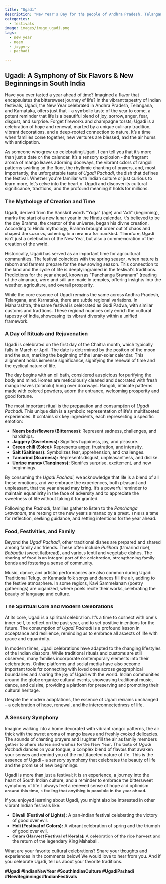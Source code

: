 ```yaml
---
title: "Ugadi"
description: "New Year's Day for the people of Andhra Pradesh, Telangana, and Karnataka. Features special dishes combining six different flavors representing life's emotions."
categories:
  - festivals
image: images/image_ugadi.png
tags:
  - new year
  - neem
  - jaggery
  - pachadi

---
```


## Ugadi: A Symphony of Six Flavors & New Beginnings in South India

Have you ever tasted a year ahead of time? Imagined a flavor that encapsulates the bittersweet journey of life? In the vibrant tapestry of Indian festivals, Ugadi, the New Year celebrated in Andhra Pradesh, Telangana, and Karnataka, offers just that – a symbolic taste of the year to come, a potent reminder that life is a beautiful blend of joy, sorrow, anger, fear, disgust, and surprise. Forget fireworks and champagne toasts; Ugadi is a celebration of hope and renewal, marked by a unique culinary tradition, vibrant decorations, and a deep-rooted connection to nature. It’s a time when families come together, new ventures are blessed, and the air hums with anticipation.

As someone who grew up celebrating Ugadi, I can tell you that it’s more than just a date on the calendar. It’s a sensory explosion - the fragrant aroma of mango leaves adorning doorways, the vibrant colors of rangoli patterns swirling on the floor, the rhythmic chanting of prayers, and, most importantly, the unforgettable taste of *Ugadi Pachadi*, the dish that defines the festival. Whether you're familiar with Indian culture or just curious to learn more, let’s delve into the heart of Ugadi and discover its cultural significance, traditions, and the profound meaning it holds for millions.

### The Mythology of Creation and Time

Ugadi, derived from the Sanskrit words "Yuga" (age) and "Adi" (beginning), marks the start of a new lunar year in the Hindu calendar. It's believed to be the day Brahma, the creator of the universe, began his divine creation. According to Hindu mythology, Brahma brought order out of chaos and shaped the cosmos, ushering in a new era for mankind. Therefore, Ugadi isn't just a celebration of the New Year, but also a commemoration of the creation of the world.

Historically, Ugadi has served as an important time for agricultural communities. The festival coincides with the spring season, when nature is reborn and farmers prepare for the new sowing season. This connection to the land and the cycle of life is deeply ingrained in the festival's traditions. Predictions for the year ahead, known as "Panchanga Sravanam" (reading of the almanac), were and still are made in temples, offering insights into the weather, agriculture, and overall prosperity.

While the core essence of Ugadi remains the same across Andhra Pradesh, Telangana, and Karnataka, there are subtle regional variations. In Maharashtra, the same festival is celebrated as Gudi Padwa, with similar customs and traditions. These regional nuances only enrich the cultural tapestry of India, showcasing its vibrant diversity within a unified framework.

### A Day of Rituals and Rejuvenation

Ugadi is celebrated on the first day of the Chaitra month, which typically falls in March or April. The date is determined by the position of the moon and the sun, marking the beginning of the lunar-solar calendar. This alignment holds immense significance, signifying the renewal of time and the cyclical nature of life.

The day begins with an oil bath, considered auspicious for purifying the body and mind. Homes are meticulously cleaned and decorated with fresh mango leaves (toranalu) hung over doorways. Rangoli, intricate patterns made with colored powders, adorn the entrance, welcoming prosperity and good fortune.

The most important ritual is the preparation and consumption of *Ugadi Pachadi*. This unique dish is a symbolic representation of life's multifaceted experiences. It contains six key ingredients, each representing a specific emotion:

*   **Neem buds/flowers (Bitterness):** Represent sadness, challenges, and hardships.
*   **Jaggery (Sweetness):** Signifies happiness, joy, and pleasure.
*   **Green chili (Spice):** Represents anger, frustration, and intensity.
*   **Salt (Saltiness):** Symbolizes fear, apprehension, and challenges.
*   **Tamarind (Sourness):** Represents disgust, unpleasantness, and dislike.
*   **Unripe mango (Tanginess):** Signifies surprise, excitement, and new beginnings.

By consuming the *Ugadi Pachadi*, we acknowledge that life is a blend of all these emotions, and we embrace the experiences, both pleasant and unpleasant, that the year ahead may bring. It’s a powerful reminder to maintain equanimity in the face of adversity and to appreciate the sweetness of life without taking it for granted.

Following the *Pachadi*, families gather to listen to the *Panchanga Sravanam*, the reading of the new year’s almanac by a priest. This is a time for reflection, seeking guidance, and setting intentions for the year ahead.

### Food, Festivities, and Family

Beyond the *Ugadi Pachadi*, other traditional dishes are prepared and shared among family and friends. These often include *Pulihora* (tamarind rice), *Bobbatlu* (sweet flatbread), and various lentil and vegetable dishes. The sharing of food is an integral part of the celebration, strengthening family bonds and fostering a sense of community.

Music, dance, and artistic performances are also common during Ugadi. Traditional Telugu or Kannada folk songs and dances fill the air, adding to the festive atmosphere. In some regions, Kavi Sammelanam (poetry gatherings) are organized, where poets recite their works, celebrating the beauty of language and culture.

### The Spiritual Core and Modern Celebrations

At its core, Ugadi is a spiritual celebration. It’s a time to connect with one's inner self, to reflect on the past year, and to set positive intentions for the future. The consumption of *Ugadi Pachadi* is a profound lesson in acceptance and resilience, reminding us to embrace all aspects of life with grace and equanimity.

In modern times, Ugadi celebrations have adapted to the changing lifestyles of the Indian diaspora. While traditional rituals and customs are still observed, many families incorporate contemporary elements into their celebrations. Online platforms and social media have also become important tools for connecting with loved ones across geographical boundaries and sharing the joy of Ugadi with the world. Indian communities around the globe organize cultural events, showcasing traditional music, dance, and cuisine, providing a platform for preserving and promoting their cultural heritage.

Despite the modern adaptations, the essence of Ugadi remains unchanged - a celebration of hope, renewal, and the interconnectedness of life.

### A Sensory Symphony

Imagine walking into a home decorated with vibrant rangoli patterns, the air thick with the sweet aroma of mango leaves and freshly cooked delicacies. The sounds of chanting prayers and laughter fill the air as family members gather to share stories and wishes for the New Year. The taste of *Ugadi Pachadi* dances on your tongue, a complex blend of flavors that awaken your senses and remind you of the multifaceted nature of life. This is the essence of Ugadi – a sensory symphony that celebrates the beauty of life and the promise of new beginnings.

Ugadi is more than just a festival; it is an experience, a journey into the heart of South Indian culture, and a reminder to embrace the bittersweet symphony of life. I always feel a renewed sense of hope and optimism around this time, a feeling that anything is possible in the year ahead.

If you enjoyed learning about Ugadi, you might also be interested in other vibrant Indian festivals like:

*   **Diwali (Festival of Lights):** A pan-Indian festival celebrating the victory of good over evil.
*   **Holi (Festival of Colors):** A vibrant celebration of spring and the triumph of good over evil.
*   **Onam (Harvest Festival of Kerala):** A celebration of the rice harvest and the return of the legendary King Mahabali.

What are your favorite cultural celebrations? Share your thoughts and experiences in the comments below! We would love to hear from you. And if you celebrate Ugadi, tell us about your favorite traditions.

**#Ugadi #IndianNewYear #SouthIndianCulture #UgadiPachadi #NewBeginnings #IndianFestivals**

